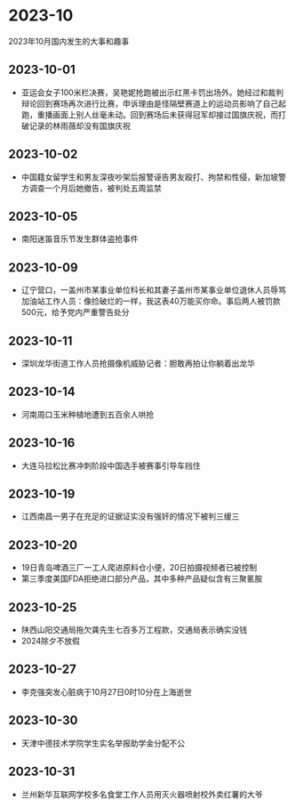 # 2023-10
2023年10月国内发生的大事和趣事
## 2023-10-01
* 亚运会女子100米栏决赛，吴艳妮抢跑被出示红黑卡罚出场外。她经过和裁判辩论回到赛场再次进行比赛，申诉理由是怪隔壁赛道上的运动员影响了自己起跑，重播画面上别人丝毫未动。回到赛场后未获得冠军却接过国旗庆祝，而打破记录的林雨薇却没有国旗庆祝
## 2023-10-02
* 中国籍女留学生和男友深夜吵架后报警诬告男友殴打、拘禁和性侵，新加坡警方调查一个月后她撤告，被判处五周监禁
## 2023-10-05
* 南阳迷笛音乐节发生群体盗抢事件
## 2023-10-09
* 辽宁营口，一盖州市某事业单位科长和其妻子盖州市某事业单位退休人员辱骂加油站工作人员：像捡破烂的一样，我这表40万能买你命。事后两人被罚款500元，给予党内严重警告处分
## 2023-10-11
* 深圳龙华街道工作人员抢摄像机威胁记者：胆敢再拍让你躺着出龙华
## 2023-10-14
* 河南周口玉米种植地遭到五百余人哄抢
## 2023-10-16
* 大连马拉松比赛冲刺阶段中国选手被赛事引导车挡住
## 2023-10-19
* 江西南昌一男子在充足的证据证实没有强奸的情况下被判三缓三
## 2023-10-20
* 19日青岛啤酒三厂一工人爬进原料仓小便，20日拍摄视频者已被控制
* 第三季度美国FDA拒绝进口部分产品，其中多种产品疑似含有三聚氰胺
## 2023-10-25
* 陕西山阳交通局拖欠龚先生七百多万工程款，交通局表示确实没钱
* 2024除夕不放假
## 2023-10-27
* 李克强突发心脏病于10月27日0时10分在上海逝世
## 2023-10-30
* 天津中德技术学院学生实名举报助学金分配不公
## 2023-10-31
* 兰州新华互联网学校多名食堂工作人员用灭火器喷射校外卖红薯的大爷